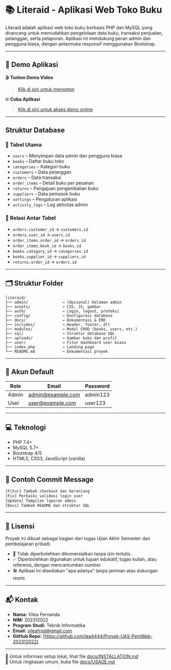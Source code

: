 
# 📚 Literaid - Aplikasi Web Toko Buku

Literaid adalah aplikasi web toko buku berbasis PHP dan MySQL yang dirancang untuk memudahkan pengelolaan data buku, transaksi penjualan, pelanggan, serta pelaporan. Aplikasi ini mendukung peran admin dan pengguna biasa, dengan antarmuka responsif menggunakan Bootstrap.

---

## 🧪 Demo Aplikasi

🎬 **Tonton Demo Video**
> [Klik di sini untuk menonton](https://youtu.be/wCyTp-fcXok?si=5l9ueLwSN5mRiebD)

🌐 **Coba Aplikasi**
> [Klik di sini untuk akses demo online](literaid.my.id)

---

##  Struktur Database 

### 📂 Tabel Utama
- `users` – Menyimpan data admin dan pengguna biasa
- `books` – Daftar buku toko
- `categories` – Kategori buku
- `customers` – Data pelanggan
- `orders` – Data transaksi
- `order_items` – Detail buku per pesanan
- `returns` – Pengajuan pengembalian buku
- `suppliers` – Data pemasok buku
- `settings` – Pengaturan aplikasi
- `activity_logs` – Log aktivitas admin

### 🔗 Relasi Antar Tabel
- `orders.customer_id` → `customers.id`
- `orders.user_id` → `users.id`
- `order_items.order_id` → `orders.id`
- `order_items.book_id` → `books.id`
- `books.category_id` → `categories.id`
- `books.supplier_id` → `suppliers.id`
- `returns.order_id` → `orders.id`

---

## 🗂️ Struktur Folder

```
literaid/
├── admin/               → (Opsional) Halaman admin
├── assets/              → CSS, JS, gambar
├── auth/                → Login, logout, proteksi
├── config/              → Konfigurasi database
├── docs/                → Dokumentasi & ERD
├── includes/            → Header, footer, dll
├── modules/             → Modul CRUD (books, users, etc.)
├── sql/                 → Struktur database SQL
├── uploads/             → Gambar buku dan profil
├── user/                → Fitur dashboard user biasa
├── index.php            → Landing page
└── README.md            → Dokumentasi proyek
```

---

## 👥 Akun Default

| Role  | Email              | Password   |
|-------|--------------------|------------|
| Admin | admin@example.com  | admin123   |
| User  | user@example.com   | user123    |

---

## 💻 Teknologi

- PHP 7.4+
- MySQL 5.7+
- Bootstrap 4/5
- HTML5, CSS3, JavaScript (vanilla)

---

## 📌 Contoh Commit Message

```bash
[Fitur] Tambah checkout dan keranjang
[Fix] Perbaiki validasi login user
[Update] Tampilan laporan admin
[Docs] Tambah README dan struktur SQL
```

---

## 🧾 Lisensi

Proyek ini dibuat sebagai bagian dari tugas Ujian Akhir Semester dan pembelajaran pribadi.

- 🚫 Tidak diperbolehkan dikomersialkan tanpa izin tertulis.
- ✅ Diperbolehkan digunakan untuk tujuan edukatif, tugas kuliah, atau referensi, dengan mencantumkan sumber.
- 🛠 Aplikasi ini disediakan "apa adanya" tanpa jaminan atau dukungan resmi.

---

## 📬 Kontak

- **Nama:** Vilea Fernanda  
- **NIM:** 202312022  
- **Program Studi:** Teknik Informatika  
- **Email:** vileafrnd@gmail.com  
- **GitHub Repo:** [https://github.com/lea4444/Proyek-UAS-PemWeb-202312022]

---

📌 Untuk informasi setup lokal, lihat file [docs/INSTALLATION.md](docs/INSTALLATION.md)  
📌 Untuk ringkasan umum, buka file [docs/USAGE.md](docs/USAGE.md)
